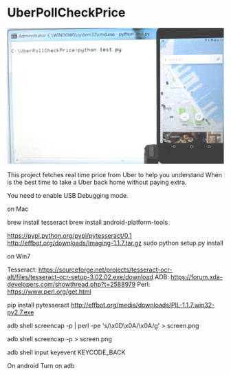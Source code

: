 # UberPollCheckPrice

![full](https://raw.githubusercontent.com/DeqingSun/UberPollCheckPrice/master/checkPrice.gif)

This project fetches real time price from Uber to help you understand When is the best time to take a Uber back home without paying extra.

You need to enable USB Debugging mode.

on Mac

brew install tesseract
brew install android-platform-tools

https://pypi.python.org/pypi/pytesseract/0.1
http://effbot.org/downloads/Imaging-1.1.7.tar.gz
sudo python setup.py install

on Win7

Tesseract:
https://sourceforge.net/projects/tesseract-ocr-alt/files/tesseract-ocr-setup-3.02.02.exe/download
ADB:
https://forum.xda-developers.com/showthread.php?t=2588979
Perl:
https://www.perl.org/get.html

pip install pytesseract
http://effbot.org/media/downloads/PIL-1.1.7.win32-py2.7.exe




adb shell screencap -p | perl -pe 's/\x0D\x0A/\x0A/g' > screen.png

adb shell screencap -p > screen.png

adb shell input keyevent KEYCODE_BACK



On android Turn on adb

